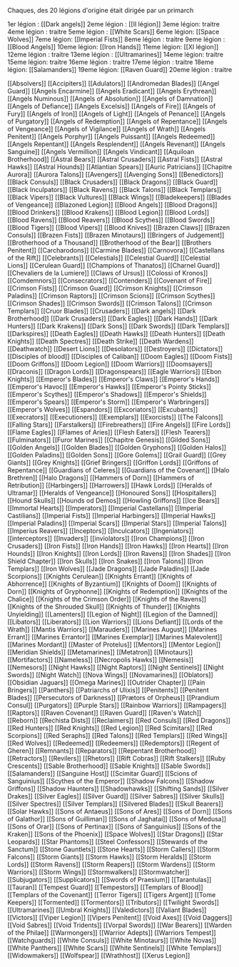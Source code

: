 Chaques, des 20 légions d'origine était dirigée par un primarch

1er légion : [[Dark angels]]
2eme légion : [[II légion]]
3eme légion: traitre
4eme légion : traitre
5eme légion : [[White Scars]]
6eme légion: [[Space Wolves]]
7eme légion: [[Imperial Fists]]
8eme légion : traitre
9eme légion : [[Blood Angels]]
10eme légion: [[Iron Hands]]
11eme légion: [[XI légion]]
12eme légion : traitre
13eme légion : [[Ultramarines]]
14eme légion: traitre
15eme légion: traitre
16eme légion : traitre
17eme légion : traitre
18eme légion: [[Salamanders]]
19eme légion:  [[Raven Guard]]
20eme légion : traitre



[[Absolvers]]
[[Accipiters]]
[[Adulators]]
[[Andromedan Blades]]
[[Angel Guard]]
[[Angels Encarmine]]
[[Angels Eradicant]]
[[Angels Erythrean]]
[[Angels Numinous]]
[[Angels of Absolution]]
[[Angels of Damnation]]
[[Angels of Defiance]]
[[Angels Excelsis]]
[[Angels of Fire]]
[[Angels of Fury]]
[[Angels of Iron]]
[[Angels of Light]]
[[Angels of Penance]]
[[Angels of Purgatory]]
[[Angels of Redemption]]
[[Angels of Repentance]]
[[Angels of Vengeance]]
[[Angels of Vigilance]]
[[Angels of Wrath]]
[[Angels Penitent]]
[[Angels Porphyr]]
[[Angels Puissant]]
[[Angels Redeemed]]
[[Angels Repentant]]
[[Angels Resplendent]]
[[Angels Revenant]]
[[Angels Sanguine]]
[[Angels Vermillion]]
[[Angels Vindicant]]
[[Aquiloan Brotherhood]]
[[Astral Bears]]
[[Astral Crusaders]]
[[Astral Fists]]
[[Astral Hawks]]
[[Astral Hounds]]
[[Atlantian Spears]]
[[Auric Patricians]]
[[Chapitre Aurora]]
[[Aurora Talons]]
[[Avengers]]
[[Avenging Sons]]
[[Benedictors]]
[[Black Consuls]]
[[Black Crusaders]]
[[Black Dragons]]
[[Black Guard]]
[[Black Inculpators]]
[[Black Ravens]]
[[Black Talons]]
[[Black Templars]]
[[Black Vipers]]
[[Black Vultures]]
[[Black Wings]]
[[Bladekeepers]]
[[Blades of Vengeance]]
[[Blazoned Legion]]
[[Blood Angels]]
[[Blood Dragons]]
[[Blood Drinkers]]
[[Blood Krakens]]
[[Blood Legion]]
[[Blood Lords]]
[[Blood Ravens]]
[[Blood Reavers]]
[[Blood Scythes]]
[[Blood Swords]]
[[Blood Tigers]]
[[Blood Vipers]]
[[Blood Knives]]
[[Brazen Claws]]
[[Brazen Consuls]]
[[Brazen Fists]]
[[Brazen Minotaurs]]
[[Bringers of Judgement]]
[[Brotherhood of a Thousand]]
[[Brotherhood of the Bear]]
[[Brothers Penitent]]
[[Carcharodons]]
[[Carmine Blades]]
[[Carnovora]]
[[Castellans of the Rift]]
[[Celebrants]]
[[Celestials]]
[[Celestial Guard]]
[[Celestial Lions]]
[[Cerulean Guard]]
[[Champions of Thanatos]]
[[Charnel Guard]]
[[Chevaliers de la Lumiere]]
[[Claws of Ursus]]
[[Colossi of Kronos]]
[[Comdemnors]]
[[Consecrators]]
[[Contenders]]
[[Covenant of Fire]]
[[Crimson Fists]]
[[Crimson Guard]]
[[Crimson Knights]]
[[Crimson Paladins]]
[[Crimson Raptors]]
[[Crimson Scions]]
[[Crimson Scythes]]
[[Crimson Shades]]
[[Crimson Swords]]
[[Crimson Talons]]
[[Crimson Templars]]
[[Cruor Blades]]
[[Crusaders]]
[[Dark angels]]
[[Dark Brotherhood]]
[[Dark Crusaders]]
[[Dark Eagles]]
[[Dark Hands]]
[[Dark Hunters]]
[[Dark Krakens]]
[[Dark Sons]]
[[Dark Swords]]
[[Dark Templars]]
[[Darkspires]]
[[Death Eagles]]
[[Death Hawks]]
[[Death Hunters]]
[[Death Knights]]
[[Death Spectres]]
[[Death Strike]]
[[Death Wardens]]
[[Deathwatch]]
[[Desert Lions]]
[[Desolators]]
[[Destroyers]]
[[Dictators]]
[[Disciples of blood]]
[[Disciples of Caliban]]
[[Doom Eagles]]
[[Doom Fists]]
[[Doom Griffons]]
[[Doom Legion]]
[[Doom Warriors]]
[[Doomsayers]]
[[Draconis]]
[[Dragon Lords]]
[[Dragonspears]]
[[Eagle Warriors]]
[[Ebon Knights]]
[[Emperor's Blades]]
[[Emperor's Claws]]
[[Emperor's Hands]]
[[Emperor's Havoc]]
[[Emperor's Hawks]]
[[Emperor's Pointy Sticks]]
[[Emperor's Scythes]]
[[Emperor's Shadows]]
[[Emperor's Shields]]
[[Emperor's Spears]]
[[Emperor's Storm]]
[[Emperor's Warbringers]]
[[Emperor's Wolves]]
[[Espandors]]
[[Excoriators]]
[[Excubants]]
[[Execrators]]
[[Executioners]]
[[Exemplars]]
[[Exorcists]]
[[The Falcons]]
[[Falling Stars]]
[[Farstalkers]]
[[Firebreathers]]
[[Fire Angels]]
[[Fire Lords]]
[[Flame Eagles]]
[[Flames of Aries]]
[[Flesh Eaters]]
[[Flesh Tearers]]
[[Fulminators]]
[[Furor Marines]]
[[Chapitre Genesis]]
[[Gilded Sons]]
[[Golden Angels]]
[[Golden Blades]]
[[Golden Gryphons]]
[[Golden Halos]]
[[Golden Paladins]]
[[Golden Sons]]
[[Gore Golems]]
[[Grail Guard]]
[[Grey Giants]]
[[Grey Knights]]
[[Grief Bringers]]
[[Griffon Lords]]
[[Griffons of Repentance]]
[[Guardians of Celeres]]
[[Guardians of the Covenant]]
[[Halo Brethren]]
[[Halo Dragons]]
[[Hammers of Dorn]]
[[Hammers of Retribution]]
[[Harbingers]]
[[Harrowers]]
[[Hawk Lords]]
[[Heralds of Ultramar]]
[[Heralds of Vengeance]]
[[Honoured Sons]]
[[Hospitallers]]
[[Hound Skulls]]
[[Hounds od Demos]]
[[Howling Griffons]]
[[Ice Bears]]
[[Immortal Hearts]]
[[Imperators]]
[[Imperial Castellans]]
[[Imperial Castilians]]
[[Imperial Fists]]
[[Imperial Harbingers]]
[[Imperial Hawks]]
[[Imperial Paladins]]
[[Imperial Scars]]
[[Imperial Stars]]
[[Imperial Talons]]
[[Imperius Reavers]]
[[Inceptors]]
[[Inculcators]]
[[Ingeniators]]
[[interceptors]]
[[Invaders]]
[[inviolators]]
[[Iron Champions]]
[[Iron Crusaders]]
[[Iron Fists]]
[[Iron Hands]]
[[Iron Hawks]]
[[Iron Hearts]]
[[Iron Hounds]]
[[Iron Knights]]
[[Iron Lords]]
[[Iron Ravens]]
[[Iron Shades]]
[[Iron Shield Chapter]]
[[Iron Skulls]]
[[Iron Snakes]]
[[Iron Talons]]
[[Iron Templars]]
[[Iron Wolves]]
[[Jade Dragons]]
[[Jade Paladins]]
[[Jade Scorpions]]
[[Knights Cerulean]]
[[Knights Errant]]
[[Knights of Abhorrence]]
[[Knights of Byzantium]]
[[Knights of Doom]]
[[Knights of Dorn]]
[[Knights of Gryphonne]]
[[Knights of Redemption]]
[[Knights of the Chalice]]
[[Knights of the Crimson Order]]
[[Knights of the Ravens]]
[[Knights of the Shrouded Skull]]
[[Knights of Thunder]]
[[Knights Unyielding]]
[[Lamenters]]
[[Legion of Night]]
[[Legion of the Damned]]
[[Libators]]
[[Liberators]]
[[Lion Warriors]]
[[Lions Defiant]]
[[Lords of the Wrath]]
[[Mantis Warriors]]
[[Marauders]]
[[Marines August]]
[[Marines Errant]]
[[Marines Errantor]]
[[Marines Exemplar]]
[[Marines Malevolent]]
[[Marines Mordant]]
[[Master of Protelus]]
[[Mentors]]
[[Mentor Legion]]
[[Meridian Shields]]
[[Metamarines]]
[[Metatron]]
[[Minotaurs]]
[[Mortifactors]]
[[Nameless]]
[[Necropolis Hawks]]
[[Nemesis]]
[[Nemesors]]
[[Night Hawks]]
[[Night Raptors]]
[[Night Sentinels]]
[[Night Swords]]
[[Night Watch]]
[[Nova Wings]]
[[Novamarines]]
[[Oblators]]
[[Obsidian Jaguars]]
[[Omega Marines]]
[[Outrider Chapter]]
[[Pain Bringers]]
[[Panthers]]
[[Patriarchs of Ulixis]]
[[Penitents]]
[[Penitent Blades]]
[[Persecutors of Darkness]]
[[Prætors of Orpheus]]
[[Prandium Consul]]
[[Purgators]]
[[Purple Stars]]
[[Rainbow Warriors]]
[[Rampagers]]
[[Raptors]]
[[Raven Covenant]]
[[Raven Guard]]
[[Raven's Watch]]
[[Reborn]]
[[Rechista Dists]]
[[Reclaimers]]
[[Red Consuls]]
[[Red Dragons]]
[[Red Hunters]]
[[Red Knights]]
[[Red Legion]]
[[Red Scimitars]]
[[Red Scorpions]]
[[Red Seraphs]]
[[Red Talons]]
[[Red Templars]]
[[Red Wings]]
[[Red Wolves]]
[[Redeemed]]
[[Redeemers]]
[[Redemptors]]
[[Regent of Gheren]]
[[Remnants]]
[[Reparators]]
[[Repentant Brotherhood]]
[[Retractors]]
[[Revilers]]
[[Rhetors]]
[[Rift Cobras]]
[[Rift Stalkers]]
[[Ruby Crescents]]
[[Sable Brotherhood]]
[[Sable Knights]]
[[Sable Swords]]
[[Salamanders]]
[[Sanguine Host]]
[[Scimitar Guard]]
[[Scions of Sanguinius]]
[[Scythes of the Emperor]]
[[Shadow Falcons]]
[[Shadow Griffons]]
[[Shadow Haunters]]
[[Shadowhawks]]
[[Shifting Sands]]
[[Silver Drakes]]
[[Silver Eagles]]
[[Silver Guard]]
[[Silver Sabres]]
[[Silver Skulls]]
[[Silver Spectres]]
[[Silver Templars]]
[[Silvered Blades]]
[[Skull Bearers]]
[[Solar Hawks]]
[[Sons of Antaeus]]
[[Sons of Ares]]
[[Sons of Dorn]]
[[Sons of Galathor]]
[[Sons of Guilliman]]
[[Sons of Jaghatai]]
[[Sons of Medusa]]
[[Sons of Orar]]
[[Sons of Pertinax]]
[[Sons of Sanguinius]]
[[Sons of the Kraken]]
[[Sons of the Phoenix]]
[[Space Wolves]]
[[Star Dragons]]
[[Star Leopards]]
[[Star Phantoms]]
[[Steel Confessors]]
[[Stewards of the Sanctum]]
[[Stone Gauntlets]]
[[Stone Hearts]]
[[Storm Callers]]
[[Storm Falcons]]
[[Storm Giants]]
[[Storm Hawks]]
[[Storm Heralds]]
[[Storm Lords]]
[[Storm Ravens]]
[[Storm Reapers]]
[[Storm Wardens]]
[[Storm Warriors]]
[[Storm Wings]]
[[Stormwalkers]]
[[Stormwatcher]]
[[Subjugators]]
[[Supplicators]]
[[Swords of Praesium]]
[[Tarantulas]]
[[Tauran]]
[[Tempest Guard]]
[[Tempestors]]
[[Templars of Blood]]
[[Templars of the Covenant]]
[[Terror Tigers]]
[[Tigers Argent]]
[[Tome Keepers]]
[[Tormented]]
[[Tormentors]]
[[Tributors]]
[[Twilight Swords]]
[[Ultramarines]]
[[Umbral Knights]]
[[Valedictors]]
[[Valiant Blades]]
[[Victors]]
[[Viper Legion]]
[[Vipers Penitent]]
[[Void Axes]]
[[Void Daggers]]
[[Void Sabres]]
[[Void Tridents]]
[[Vorpal Swords]]
[[War Bearers]]
[[Warden of the Philae]]
[[Warmongers]]
[[Warrior Adepts]]
[[Warriors Tempest]]
[[Watchguards]]
[[White Consuls]]
[[White Minotaurs]]
[[White Novas]]
[[White Panthers]]
[[White Scars]]
[[White Sentinels]]
[[White Templars]]
[[Widowmakers]]
[[Wolfspear]]
[[Wrathhost]]
[[Xerus Legion]]

















